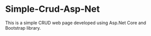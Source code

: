 # Simple-Crud-Asp-Net
This is a simple CRUD web page developed using Asp.Net Core and Bootstrap library.
